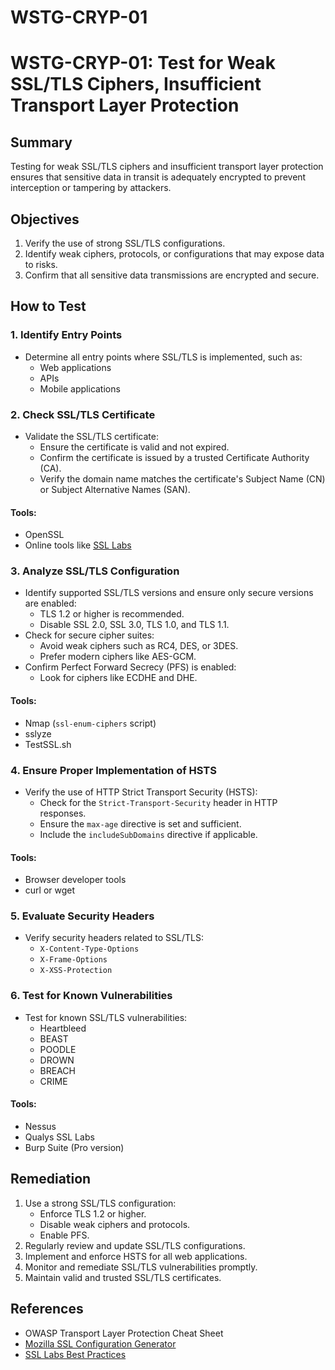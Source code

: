 # WSTG-CRYP-01
# WSTG-CRYP-01: Test for Weak SSL/TLS Ciphers, Insufficient Transport Layer Protection

## Summary

Testing for weak SSL/TLS ciphers and insufficient transport layer protection ensures that sensitive data in transit is adequately encrypted to prevent interception or tampering by attackers.

## Objectives

1. Verify the use of strong SSL/TLS configurations.
2. Identify weak ciphers, protocols, or configurations that may expose data to risks.
3. Confirm that all sensitive data transmissions are encrypted and secure.

## How to Test

### 1. Identify Entry Points

- Determine all entry points where SSL/TLS is implemented, such as:
  - Web applications
  - APIs
  - Mobile applications

### 2. Check SSL/TLS Certificate

- Validate the SSL/TLS certificate:
  - Ensure the certificate is valid and not expired.
  - Confirm the certificate is issued by a trusted Certificate Authority (CA).
  - Verify the domain name matches the certificate's Subject Name (CN) or Subject Alternative Names (SAN).

#### Tools:
- OpenSSL
- Online tools like [SSL Labs](https://www.ssllabs.com/)

### 3. Analyze SSL/TLS Configuration

- Identify supported SSL/TLS versions and ensure only secure versions are enabled:
  - TLS 1.2 or higher is recommended.
  - Disable SSL 2.0, SSL 3.0, TLS 1.0, and TLS 1.1.
- Check for secure cipher suites:
  - Avoid weak ciphers such as RC4, DES, or 3DES.
  - Prefer modern ciphers like AES-GCM.
- Confirm Perfect Forward Secrecy (PFS) is enabled:
  - Look for ciphers like ECDHE and DHE.

#### Tools:
- Nmap (`ssl-enum-ciphers` script)
- sslyze
- TestSSL.sh

### 4. Ensure Proper Implementation of HSTS

- Verify the use of HTTP Strict Transport Security (HSTS):
  - Check for the `Strict-Transport-Security` header in HTTP responses.
  - Ensure the `max-age` directive is set and sufficient.
  - Include the `includeSubDomains` directive if applicable.

#### Tools:
- Browser developer tools
- curl or wget

### 5. Evaluate Security Headers

- Verify security headers related to SSL/TLS:
  - `X-Content-Type-Options`
  - `X-Frame-Options`
  - `X-XSS-Protection`

### 6. Test for Known Vulnerabilities

- Test for known SSL/TLS vulnerabilities:
  - Heartbleed
  - BEAST
  - POODLE
  - DROWN
  - BREACH
  - CRIME

#### Tools:
- Nessus
- Qualys SSL Labs
- Burp Suite (Pro version)

## Remediation

1. Use a strong SSL/TLS configuration:
   - Enforce TLS 1.2 or higher.
   - Disable weak ciphers and protocols.
   - Enable PFS.
2. Regularly review and update SSL/TLS configurations.
3. Implement and enforce HSTS for all web applications.
4. Monitor and remediate SSL/TLS vulnerabilities promptly.
5. Maintain valid and trusted SSL/TLS certificates.

## References

- OWASP Transport Layer Protection Cheat Sheet
- [Mozilla SSL Configuration Generator](https://ssl-config.mozilla.org/)
- [SSL Labs Best Practices](https://github.com/ssllabs/research/wiki/SSL-and-TLS-Deployment-Best-Practices)
